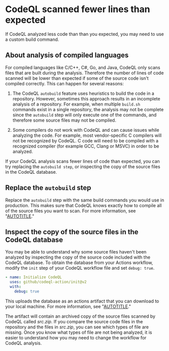 # CodeQL scanned fewer lines than expected

If CodeQL analyzed less code than than you expected, you may need to use a custom build command.

## About analysis of compiled languages

For compiled languages like C/C++, C#, Go, and Java, CodeQL only scans files that are built during the analysis. Therefore the number of lines of code scanned will be lower than expected if some of the source code isn't compiled correctly. This can happen for several reasons:

1. The CodeQL `autobuild` feature uses heuristics to build the code in a repository. However, sometimes this approach results in an incomplete analysis of a repository. For example, when multiple `build.sh` commands exist in a single repository, the analysis may not be complete since the `autobuild` step will only execute one of the commands, and therefore some source files may not be compiled.

1. Some compilers do not work with CodeQL and can cause issues while analyzing the code. For example, most vendor-specific C compilers will not be recognized by CodeQL. C code will need to be compiled with a recognized compiler (for example GCC, Clang or MSVC) in order to be analyzed.

If your CodeQL analysis scans fewer lines of code than expected, you can try replacing the `autobuild step`, or inspecting the copy of the source files in the CodeQL database.

## Replace the `autobuild` step

Replace the `autobuild` step with the same build commands you would use in production. This makes sure that CodeQL knows exactly how to compile all of the source files you want to scan.
For more information, see "[AUTOTITLE](/code-security/code-scanning/creating-an-advanced-setup-for-code-scanning/codeql-code-scanning-for-compiled-languages#adding-build-steps-for-a-compiled-language)."

## Inspect the copy of the source files in the CodeQL database

You may be able to understand why some source files haven't been analyzed by inspecting the copy of the source code included with the CodeQL database. To obtain the database from your Actions workflow, modify the `init` step of your CodeQL workflow file and set `debug: true`.

```yaml
- name: Initialize CodeQL
  uses: github/codeql-action/init@v2
  with:
    debug: true
```

This uploads the database as an actions artifact that you can download to your local machine. For more information, see "[AUTOTITLE](/actions/using-workflows/storing-workflow-data-as-artifacts)."

The artifact will contain an archived copy of the source files scanned by CodeQL called _src.zip_. If you compare the source code files in the repository and the files in _src.zip_, you can see which types of file are missing. Once you know what types of file are not being analyzed, it is easier to understand how you may need to change the workflow for CodeQL analysis.
